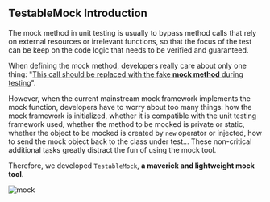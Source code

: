 TestableMock Introduction
---

The mock method in unit testing is usually to bypass method calls that rely on external resources or irrelevant functions, so that the focus of the test can be keep on the code logic that needs to be verified and guaranteed.

When defining the mock method, developers really care about only one thing: "<u>This call should be replaced with the fake **mock method** during testing</u>".

However, when the current mainstream mock framework implements the mock function, developers have to worry about too many things: how the mock framework is initialized, whether it is compatible with the unit testing framework used, whether the method to be mocked is private or static, whether the object to be mocked is created by `new` operator or injected, how to send the mock object back to the class under test... These non-critical additional tasks greatly distract the fun of using the mock tool.

Therefore, we developed `TestableMock`, **a maverick and lightweight mock tool**.


![mock](https://testable-code.oss-cn-beijing.aliyuncs.com/en-us/mock-simpson.png)
